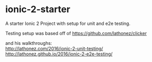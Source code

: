 # ionic-2-starter

A starter Ionic 2 Project with setup for unit and e2e testing.

Testing setup was based off of https://github.com/lathonez/clicker

and his walkthroughs:</br>
http://lathonez.com/2016/ionic-2-unit-testing/ <br>
http://lathonez.github.io/2016/ionic-2-e2e-testing/
